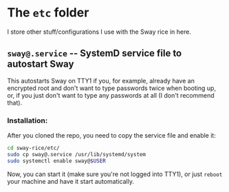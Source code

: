 # The `etc` folder

I store other stuff/configurations I use with the Sway rice in here.

## `sway@.service` -- SystemD service file to autostart Sway

This autostarts Sway on TTY1 if you, for example, already have an encrypted root and don't want to type passwords twice when booting up, or, if you just don't want to type any passwords at all (I don't recommend that).

### Installation:
After you cloned the repo, you need to copy the service file and enable it:

```bash
cd sway-rice/etc/
sudo cp sway@.service /usr/lib/systemd/system
sudo systemctl enable sway@$USER
```

Now, you can start it (make sure you're not logged into TTY1), or just `reboot` your machine and have it start automatically.
